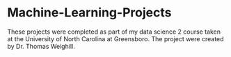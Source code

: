# Machine-Learning-Projects

These projects were completed as part of my data science 2 course taken at the University of North Carolina at Greensboro. The project were created by Dr. Thomas Weighill.
